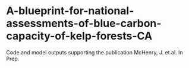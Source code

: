 # A-blueprint-for-national-assessments-of-blue-carbon-capacity-of-kelp-forests-CA
Code and model outputs supporting the publication McHenry, J. et al. In Prep.
